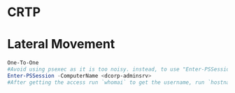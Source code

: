 # CRTP

# Lateral Movement 
```powershell
One-To-One
#Avoid using psexec as it is too noisy. instead, to use "Enter-PSSession" you need Admin Privs
Enter-PSSession -ComputerName <dcorp-adminsrv>
#After getting the access run `whomai` to get the username, run `hostname` to get the pc name
```
